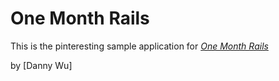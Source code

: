 # One Month Rails

This is the pinteresting sample application for
[*One Month Rails*](http://onemonthrails.com)

by [Danny Wu]